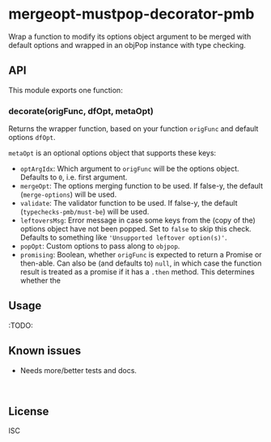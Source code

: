 ﻿
<!--#echo json="package.json" key="name" underline="=" -->
mergeopt-mustpop-decorator-pmb
==============================
<!--/#echo -->

<!--#echo json="package.json" key="description" -->
Wrap a function to modify its options object argument to be merged with
default options and wrapped in an objPop instance with type checking.
<!--/#echo -->



API
---

This module exports one function:

### decorate(origFunc, dfOpt, metaOpt)

Returns the wrapper function, based on your function `origFunc`
and default options `dfOpt`.

`metaOpt` is an optional options object that supports these keys:

* `optArgIdx`: Which argument to `origFunc` will be the options object.
  Defaults to `0`, i.e. first argument.
* `mergeOpt`: The options merging function to be used.
  If false-y, the default (`merge-options`) will be used.
* `validate`: The validator function to be used.
  If false-y, the default (`typechecks-pmb/must-be`) will be used.
* `leftoversMsg`: Error message in case some keys from the (copy of the)
  options object have not been popped. Set to `false` to skip this check.
  Defaults to something like `'Unsupported leftover option(s)'`.
* `popOpt`: Custom options to pass along to `objpop`.
* `promising`: Boolean, whether `origFunc` is expected to return a Promise
  or then-able.
  Can also be (and defaults to) `null`, in which case the function result
  is treated as a promise if it has a `.then` method.
  This determines whether the






Usage
-----

:TODO:

<!--#toc stop="scan" -->



Known issues
------------

* Needs more/better tests and docs.




&nbsp;


License
-------
<!--#echo json="package.json" key=".license" -->
ISC
<!--/#echo -->
